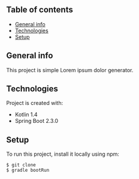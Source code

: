## Table of contents
* [General info](#general-info)
* [Technologies](#technologies)
* [Setup](#setup)

## General info
This project is simple Lorem ipsum dolor generator.
	
## Technologies
Project is created with:
* Kotlin 1.4
* Spring Boot 2.3.0

	
## Setup
To run this project, install it locally using npm:

```
$ git clone
$ gradle bootRun
